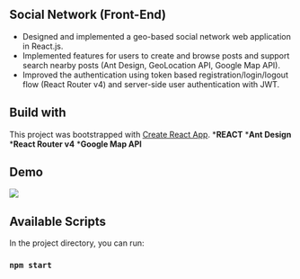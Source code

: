 ## Social Network (Front-End)
* Designed and implemented a geo-based social network web application in React.js.
* Implemented features for users to create and browse posts and support search nearby posts (Ant Design, GeoLocation API, Google Map API).
* Improved the authentication using token based registration/login/logout flow (React Router v4) and server-side user authentication with JWT.

## Build with
This project was bootstrapped with [Create React App](https://github.com/facebook/create-react-app).
*__REACT__
*__Ant Design__
*__React Router v4__
*__Google Map API__

## Demo 
![](demo.gif)

## Available Scripts

In the project directory, you can run:

### `npm start`



